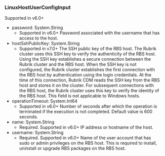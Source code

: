 ### LinuxHostUserConfigInput
Supported in v6.0+

- password: System.String
  - Supported in v6.0+
        Password associated with the username that has access to the host.
- hostSshPublicKey: System.String
  - Supported in v7.0+
        The SSH public key of the RBS host. The Rubrik cluster uses this SSH
        key to verify the authenticity of the RBS host. Using the SSH key
        establishes a secure connection between the Rubrik cluster and the RBS
        host. When the SSH key is not configured, the Rubrik cluster
        establishes the first connection with the RBS host by authentication
        using the login credentials. At the time of this connection, Rubrik CDM
        reads the SSH key from the RBS host and stores it on the cluster. For
        subsequent connections with the RBS host, the Rubrik cluster uses this
        key to verify the identity of the RBS host. This field is not
        applicable to Windows hosts.
- operationTimeout: System.Int64
  - Supported in v6.0+
        Number of seconds after which the operation is terminated if the
        execution is not completed. Default value is 600 seconds.
- name: System.String
  - Required. Supported in v6.0+
          IP address or hostname of the host.
- username: System.String
  - Required. Supported in v6.0+
          Name of the user account that has sudo or admin privileges on the RBS host.
          This is required to install, uninstall or upgrade RBS packages on the RBS
          host.
